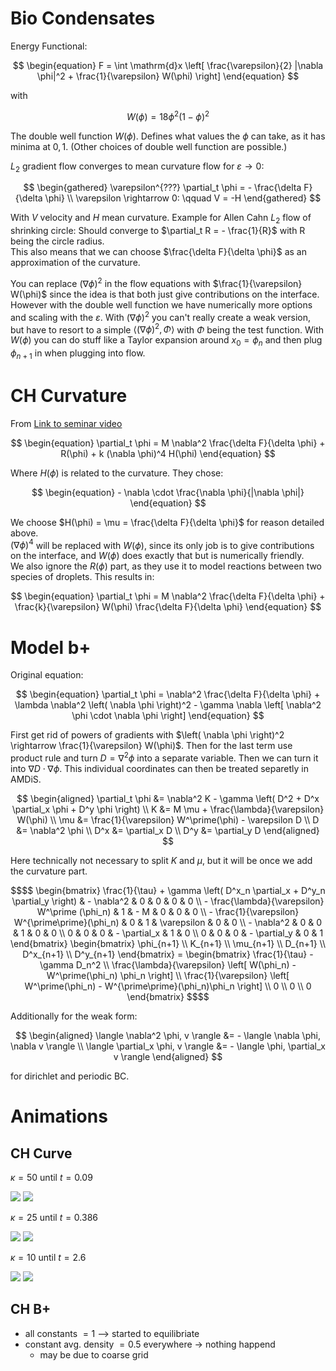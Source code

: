 # Bio Condensates

Energy Functional:

$$
\begin{equation}
    F = \int \mathrm{d}x \left[
        \frac{\varepsilon}{2} |\nabla \phi|^2 +
        \frac{1}{\varepsilon} W(\phi)
    \right]
\end{equation}
$$

with

$$
\begin{equation}
    W(\phi) = 18 \phi^2 \left( 1 - \phi \right)^2
\end{equation}
$$

The double well function $W(\phi)$. Defines what values the $\phi$ can take,
as it has minima at $0, 1$. (Other choices of double well function are possible.)

$L_2$ gradient flow converges to mean curvature flow for
$\varepsilon \rightarrow 0$:

$$
\begin{gathered}
    \varepsilon^{???} \partial_t \phi = - \frac{\delta F}{\delta \phi} \\
    \varepsilon \rightarrow 0: \qquad
    V = -H
\end{gathered}
$$

With $V$ velocity and $H$ mean curvature. Example for Allen Cahn $L_2$ flow of
shrinking circle: Should converge to $\partial_t R = - \frac{1}{R}$ with
R being the circle radius. <br>
This also means that we can choose $\frac{\delta F}{\delta \phi}$ as an approximation
of the curvature.

You can replace $(\nabla \phi)^2$ in the flow equations with
$\frac{1}{\varepsilon} W(\phi)$ since the idea is that both just give
contributions on the interface. However with the double well function we
have numerically more options and scaling with the $\varepsilon$.
With $(\nabla \phi)^2$ you can't really create a weak version, but have
to resort to a simple $\langle (\nabla \phi)^2, \Phi \rangle$ with $\Phi$
being the test function. With $W(\phi)$ you can do stuff like a Taylor
expansion around $x_0 = \phi_n$ and then plug $\phi_{n+1}$ in when plugging into
flow.

# CH Curvature

From [Link to seminar video](https://www.newton.ac.uk/seminar/40850/)

$$
\begin{equation}
    \partial_t \phi = M \nabla^2 \frac{\delta F}{\delta \phi} + R(\phi) + k (\nabla \phi)^4 H(\phi)
\end{equation}
$$

Where $H(\phi)$ is related to the curvature. They chose:

$$
\begin{equation}
    - \nabla \cdot \frac{\nabla \phi}{|\nabla \phi|}
\end{equation}
$$

We choose $H(\phi) = \mu = \frac{\delta F}{\delta \phi}$ for reason detailed above. <br>
$(\nabla \phi)^4$ will be replaced with $W(\phi)$, since its only job is to give contributions on the interface, and $W(\phi)$ does exactly that but is numerically friendly. <br>
We also ignore the $R(\phi)$ part, as they use it to model reactions between two species of droplets. This results in:

$$
\begin{equation}
    \partial_t \phi = M \nabla^2 \frac{\delta F}{\delta \phi} + \frac{k}{\varepsilon} W(\phi) \frac{\delta F}{\delta \phi}
\end{equation}
$$

# Model b+

Original equation:

$$
\begin{equation}
    \partial_t \phi = \nabla^2 \frac{\delta F}{\delta \phi} + \lambda \nabla^2 \left( \nabla \phi \right)^2 - \gamma \nabla \left[ \nabla^2 \phi \cdot \nabla \phi \right]
\end{equation}
$$

First get rid of powers of gradients with $\left( \nabla \phi \right)^2 \rightarrow \frac{1}{\varepsilon} W(\phi)$.
Then for the last term use product rule and turn $D = \nabla^2 \phi$
into a separate variable. Then we can turn it into $\nabla D \cdot \nabla \phi$. This individual coordinates can then be treated separetly in AMDiS.

$$
\begin{aligned}
    \partial_t \phi &= \nabla^2 K - \gamma \left( D^2 + D^x \partial_x \phi + D^y \phi \right) \\
    K &= M \mu + \frac{\lambda}{\varepsilon} W(\phi) \\
    \mu &= \frac{1}{\varepsilon} W^\prime(\phi) - \varepsilon D \\
    D &= \nabla^2 \phi \\
    D^x &= \partial_x D \\
    D^y &= \partial_y D
\end{aligned}
$$

Here technically not necessary to split $K$ and $\mu$, but it will be once we add the curvature part.

```math
$$
\begin{bmatrix}
    \frac{1}{\tau} + \gamma \left( D^x_n \partial_x + D^y_n \partial_y \right) &
    - \nabla^2 &
    0 & 0 & 0 & 0 \\
    - \frac{\lambda}{\varepsilon} W^\prime (\phi_n) &
    1 &
    - M &
    0 & 0 & 0 \\
    - \frac{1}{\varepsilon} W^{\prime\prime}(\phi_n) &
    0 &
    1 &
    \varepsilon &
    0 & 0 \\
    - \nabla^2 &
    0 & 0 &
    1 &
    0 & 0 \\
    0 & 0 & 0 &
    - \partial_x &
    1 &
    0 \\
    0 & 0 & 0 &
    - \partial_y &
    0 &
    1
\end{bmatrix}
\begin{bmatrix}
    \phi_{n+1} \\
    K_{n+1} \\
    \mu_{n+1} \\
    D_{n+1} \\
    D^x_{n+1} \\
    D^y_{n+1}
\end{bmatrix}
=
\begin{bmatrix}
    \frac{1}{\tau} - \gamma D_n^2 \\
    \frac{\lambda}{\varepsilon} \left[ W(\phi_n) - W^\prime(\phi_n) \phi_n \right] \\
    \frac{1}{\varepsilon} \left[ W^\prime(\phi_n) - W^{\prime\prime}(\phi_n)\phi_n \right] \\
    0 \\
    0 \\
    0
\end{bmatrix}
$$
```

Additionally for the weak form:

$$
\begin{aligned}
    \langle \nabla^2 \phi, v \rangle &= - \langle \nabla \phi, \nabla v \rangle \\
    \langle \partial_x \phi, v \rangle &= - \langle \phi, \partial_x v \rangle
\end{aligned}
$$

for dirichlet and periodic BC.

# Animations

## CH Curve

$\kappa=50$ until $t=0.09$

![](results/ch_curve_kappa50.png)
![](results/ch_curve_kappa50.gif)

$\kappa=25$ until $t=0.386$

![](results/ch_curve_kappa25.png)
![](results/ch_curve_kappa25.gif)

$\kappa=10$ until $t=2.6$

![](results/ch_curve_kappa10.png)
![](results/ch_curve_kappa10.gif)

## CH B+

- all constants $=1$ --> started to equilibriate
- constant avg. density $=0.5$ everywhere -> nothing happend
    - may be due to coarse grid
